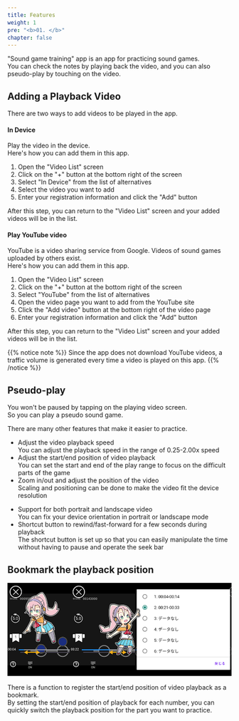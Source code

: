 ```yaml
---
title: Features
weight: 1
pre: "<b>01. </b>"
chapter: false
---
```


"Sound game training" app is an app for practicing sound games.<br>
You can check the notes by playing back the video, and you can also pseudo-play by touching on the video.

## Adding a Playback Video

There are two ways to add videos to be played in the app.

#### In Device

Play the video in the device.<br>
Here's how you can add them in this app.

1. Open the "Video List" screen
2. Click on the "+" button at the bottom right of the screen
3. Select "In Device" from the list of alternatives
4. Select the video you want to add
5. Enter your registration information and click the "Add" button

After this step, you can return to the "Video List" screen and your added videos will be in the list.

#### Play YouTube video

YouTube is a video sharing service from Google. Videos of sound games uploaded by others exist.<br>
Here's how you can add them in this app.

1. Open the "Video List" screen
2. Click on the "+" button at the bottom right of the screen
3. Select "YouTube" from the list of alternatives
4. Open the video page you want to add from the YouTube site
5. Click the "Add video" button at the bottom right of the video page
6. Enter your registration information and click the "Add" button

After this step, you can return to the "Video List" screen and your added videos will be in the list.

{{% notice note %}}
Since the app does not download YouTube videos, a traffic volume is generated every time a video is played on this app.
{{% /notice %}}


## Pseudo-play

You won't be paused by tapping on the playing video screen.<br>
So you can play a pseudo sound game.<br>

There are many other features that make it easier to practice.

- Adjust the video playback speed<br>You can adjust the playback speed in the range of 0.25-2.00x speed
- Adjust the start/end position of video playback<br>You can set the start and end of the play range to focus on the difficult parts of the game
- Zoom in/out and adjust the position of the video<br>Scaling and positioning can be done to make the video fit the device resolution
<!--
- Flipping the video screen<br>The video screen can be flipped left to right
-->
- Support for both portrait and landscape video<br>You can fix your device orientation in portrait or landscape mode
- Shortcut button to rewind/fast-forward for a few seconds during playback<br>The shortcut button is set up so that you can easily manipulate the time without having to pause and operate the seek bar

## Bookmark the playback position

![video scale](img_video_bookmark.png#imgleft)
<div class="clear clear_box"></div>
There is a function to register the start/end position of video playback as a bookmark.<br>
By setting the start/end position of playback for each number, you can quickly switch the playback position for the part you want to practice.<br>